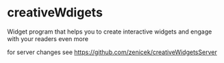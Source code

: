 # creativeWdigets

Widget program that helps you to create interactive widgets and engage with your readers even more

for server changes see https://github.com/zenicek/creativeWidgetsServer
